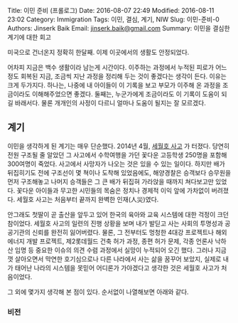 Title: 이민 준비 (프롤로그)
Date: 2016-08-07 22:49
Modified: 2016-08-11 23:02
Category: Immigration
Tags: 이민, 결심, 계기, NIW
Slug: 이민-준비-0
Authors: Jinserk Baik
Email:  jinserk.baik@gmail.com
Summary: 이민을 결심한 계기에 대한 회고 

미국으로 건너온지 정확히 한달째. 이제 이곳에서의 생활도 안정되었다.

어차피 지금은 백수 생활이라 남는게 시간이다. 이주하는 과정에서 누적된 피로가 어느 정도 회복된 지금,
조금씩 지난 과정을 정리해 두는 것이 좋겠다는 생각이 든다. 이유는 크게 두가지다. 하나는, 나중에
내 아이들이 이 기록을 보고 부모가 이주해 온 과정을 조금이라도 이해해주었으면 좋겠다. 둘째는, 누군가에게
조금이라도 이 기록이 도움이 되길 바래서다. 물론 개개인의 사정이 다르니 얼마나 도움이 될지는 잘 모르겠다.

계기
----

이민을 생각하게 된 계기는 매우 단순했다. 2014년 4월, [세월호 사고](https://namu.wiki/w/%EC%B2%AD%ED%95%B4%EC%A7%84%ED%95%B4%EC%9A%B4%20%EC%84%B8%EC%9B%94%ED%98%B8%20%EC%B9%A8%EB%AA%B0%20%EC%82%AC%EA%B3%A0)
가 터졌다. 당연히 전원 구조될 줄 알았던 그 사고에서 수학여행을 가던 꽃다운 고등학생 250명을 포함해
300여명이 죽었다. 사고에서 사망자가 나오는 것은 있을 수 있는 일이다. 하지만 배가 뒤집히기도 전에
구조선이 몇 쳑이나 도착해 있었음에도, 해양경찰은 승객보다 승무원을 먼저 구조해놓고 나머지
승객들은 그 큰 배가 뒤집혀 가라앉을 때까지 쳐다보고만 있었다. 꽃다운 아이들과 무고한 시민들의 목숨은
정치나 경제적 이익 앞에 가차없이 버려졌다. 세월호 사고는 처음부터 끝까지 완벽한 인재(人災)였다.

안그래도 첫딸이 곧 출산을 앞두고 있어 한국의 육아와 교육 시스템에 대한 걱정이 크던 참이었다.
세월호 사고의 일련의 진행 상황을 보며 내가 발딛고 사는 사회의 투명성과 공공기관의 신뢰를
완전히 잃어버렸다. 물론, 그 전부터도 멍청한 4대강 프로젝트나 해외 에너지 개발 프로젝트, 
제2롯데월드 건축 허가 과정, 종편 허가 문제, 각종 언론사 낙하산 임명 등 중요한 이슈의 의견 수렴 과정에서
실망이 누적되어 오긴 했다. 그러나 지금껏 살아오면서 막연한 호기심으로나 다른 나라에서 사는 삶을
꿈꾸어 보았지, 실제로 내가 태어난 나라의 시스템을 못믿어 어디론가 가야겠다고 생각한 것은
세월호 사고가 처음이었다. 

그 외에 몇가지 생각해 본 점이 있다. 순서없이 나열해보면 아래와 같다.

### 비전 ###



